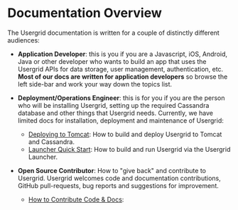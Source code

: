 # Documentation Overview

The Usergrid documentation is written for a couple of distinctly different audiences:

* __Application Developer__: this is you if you are a Javascript, iOS, Android, Java or other developer who wants to build an app that uses the Usergrid APIs for data storage, user management, authentication, etc. __Most of our docs are written for application developers__ so browse the left side-bar and work your way down the topics list.


* __Deployment/Operations Engineer__: this is for you if you are the person who will be installing Usergrid, setting up the required Cassandra database and other things that Usergrid needs. Currently, we have limited docs for installation, deployment and maintenance of Usergrid:
    * [Deploying to Tomcat](../ug1-deploy-to-tomacat): How to build and deploy Usergrid to Tomcat and Cassandra.
    * [Launcher Quick Start](../ug1-launcher-quick-start): How to build and run Usergrid via the Usergrid Launcher.
    
    
* __Open Source Contributor__: How to "give back" and contribute to Usergrid. Usergrid welcomes code and documentation contributions, GitHub pull-requests, bug reports and suggestions for improvement.  
    * [How to Contribute Code & Docs](../reference/contribute-code):




